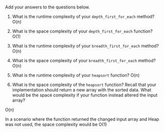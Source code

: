 Add your answers to the questions below.

1. What is the runtime complexity of your `depth_first_for_each` method?
O(n)

2. What is the space complexity of your `depth_first_for_each` function?
 O(1)

3. What is the runtime complexity of your `breadth_first_for_each` method?
 O(n)

4. What is the space complexity of your `breadth_first_for_each` method?
 O(n)

5. What is the runtime complexity of your `heapsort` function?
 O(n)

6. What is the space complexity of the `heapsort` function? Recall that your implementation should return a new array with the sorted data. What would be the space complexity if your function instead altered the input array?

 O(n)

 In a scenario where the function returned the changed input array and Heap was not used, the space complexity would be O(1)